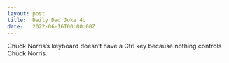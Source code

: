 ```yaml
---
layout: post
title:  Daily Dad Joke 4U
date:   2022-06-16T00:00:00Z
---
```

Chuck Norris’s keyboard doesn’t have a Ctrl key because nothing controls Chuck Norris.
